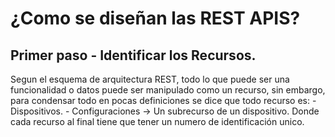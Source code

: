 # ¿Como se diseñan las REST APIS?

## Primer paso - Identificar los Recursos.

Segun el esquema de arquitectura REST, todo lo que puede ser una funcionalidad o datos puede ser manipulado como un recurso, sin embargo, para condensar todo en pocas
definiciones se dice que todo recurso es:
    - Dispositivos.
    - Configuraciones -> Un subrecurso de un dispositivo.
Donde cada recurso al final tiene que tener un numero de identificación unico.
